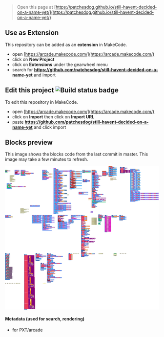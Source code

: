  


> Open this page at [https://patchesdog.github.io/still-havent-decided-on-a-name-yet/](https://patchesdog.github.io/still-havent-decided-on-a-name-yet/)

## Use as Extension

This repository can be added as an **extension** in MakeCode.

* open [https://arcade.makecode.com/](https://arcade.makecode.com/)
* click on **New Project**
* click on **Extensions** under the gearwheel menu
* search for **https://github.com/patchesdog/still-havent-decided-on-a-name-yet** and import

## Edit this project ![Build status badge](https://github.com/patchesdog/still-havent-decided-on-a-name-yet/workflows/MakeCode/badge.svg)

To edit this repository in MakeCode.

* open [https://arcade.makecode.com/](https://arcade.makecode.com/)
* click on **Import** then click on **Import URL**
* paste **https://github.com/patchesdog/still-havent-decided-on-a-name-yet** and click import

## Blocks preview

This image shows the blocks code from the last commit in master.
This image may take a few minutes to refresh.

![A rendered view of the blocks](https://github.com/patchesdog/still-havent-decided-on-a-name-yet/raw/master/.github/makecode/blocks.png)

#### Metadata (used for search, rendering)

* for PXT/arcade
<script src="https://makecode.com/gh-pages-embed.js"></script><script>makeCodeRender("{{ site.makecode.home_url }}", "{{ site.github.owner_name }}/{{ site.github.repository_name }}");</script>

